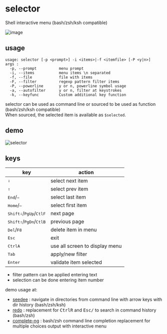 # selector

Shell interactive menu (bash/zsh/ksh compatible)

![image](https://github.com/joknarf/selector/assets/10117818/c3c782eb-ad34-4c31-b806-fbd30270f03a)

## usage

```
usage: selector [-p <prompt>] -i <items>|-f <itemfile> [-P <y|n>]
args :
  -p, --prompt          menu prompt
  -i, --items           menu items \n separated
  -f, --file            file with items
  -F, --filter          regexp pattern filter items
  -P, --powerline       y or n, powerline symbol usage
  -a, --autofilter      y or n, filter at keystrokes
  -k, --keyfunc         Custom additional key function
```

selector can be used as command line or sourced to be used as function (bash/zsh/ksh compatible)  
When sourced, the selected item is available as `$selected`.

## demo

![selector](https://github.com/joknarf/selector/assets/10117818/586afdf3-fe0e-4801-b39e-db8efce6918c)

## keys

|key                             | action                                                |
|--------------------------------|-------------------------------------------------------|
|<kbd>⇩</kbd>                    | select next item                                      | 
|<kbd>⇧</kbd>                    | select prev item                                      |
|<kbd>End</kbd>/<kbd>⇨</kbd>     | select last item                                      |
|<kbd>Home</kbd>/<kbd>⇦</kbd>    | select first item                                     | 
|<kbd>Shift</kbd><kbd>⇩</kbd>/<kbd>PgUp</kbd>/<kbd>Ctl</kbd><kbd>F</kbd>| next page    |
|<kbd>Shift</kbd><kbd>⇧</kbd>/<kbd>PgDn</kbd>/<kbd>Ctl</kbd><kbd>B</kbd>| previous page|
|<kbd>Del</kbd>/<kbd>F8</kbd>    | delete item in menu                                   |
|<kbd>Esc</kbd>                  | exit                                                  |
|<kbd>Ctrl</kbd><kbd>A</kbd>    | use all screen to display menu                        |
|<kbd>Tab</kbd>                  | apply/new filter                                      |
|<kbd>Enter</kbd>                | validate item selected                                |

* filter pattern can be applied entering text
* selection can be done entering item number

demo usage at:

* [seedee](https://github.com/joknarf/seedee) : navigate in directories from command line with arrow keys with dir history (bash/zsh/ksh)
* [redo](https://github.com/joknarf/redo) : replacement for <kbd>Ctrl</kbd><kbd>R</kbd> and <kbd>Esc</kbd><kbd>/</kbd> to search in command history (bash/zsh)
* [complete-ng](https://github.com/joknarf/complete-ng) : bash/zsh command line completion replacement for multiple choices output with interactive menu
